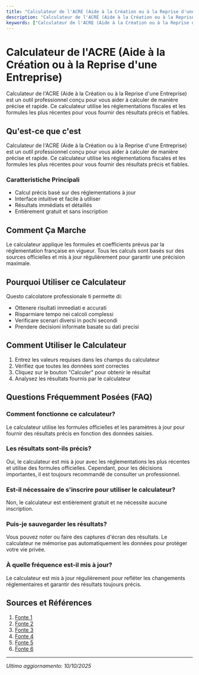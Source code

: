 ```yaml
---
title: "Calculateur de l'ACRE (Aide à la Création ou à la Reprise d'une Entreprise)"
description: "Calculateur de l'ACRE (Aide à la Création ou à la Reprise d'une Entreprise) est un outil professionnel conçu pour vous aider à calculer de manière précise et rapide. Ce calculateur utilise les réglementations fiscales et les formules les plus récentes pour vous fournir des résultats précis et fiables."
keywords: ["Calculateur de l'ACRE (Aide à la Création ou à la Reprise d'une Entreprise)", "calcolatore", "calcolo online"]
---
```


# Calculateur de l'ACRE (Aide à la Création ou à la Reprise d'une Entreprise)

Calculateur de l'ACRE (Aide à la Création ou à la Reprise d'une Entreprise) est un outil professionnel conçu pour vous aider à calculer de manière précise et rapide. Ce calculateur utilise les réglementations fiscales et les formules les plus récentes pour vous fournir des résultats précis et fiables.

## Qu'est-ce que c'est

Calculateur de l'ACRE (Aide à la Création ou à la Reprise d'une Entreprise) est un outil professionnel conçu pour vous aider à calculer de manière précise et rapide. Ce calculateur utilise les réglementations fiscales et les formules les plus récentes pour vous fournir des résultats précis et fiables.

### Caratteristiche Principali

- Calcul précis basé sur des réglementations à jour
- Interface intuitive et facile à utiliser
- Résultats immédiats et détaillés
- Entièrement gratuit et sans inscription

## Comment Ça Marche

Le calculateur applique les formules et coefficients prévus par la réglementation française en vigueur. Tous les calculs sont basés sur des sources officielles et mis à jour régulièrement pour garantir une précision maximale.

## Pourquoi Utiliser ce Calculateur

Questo calcolatore professionale ti permette di:

- Ottenere risultati immediati e accurati
- Risparmiare tempo nei calcoli complessi
- Verificare scenari diversi in pochi secondi
- Prendere decisioni informate basate su dati precisi

## Comment Utiliser le Calculateur

1. Entrez les valeurs requises dans les champs du calculateur
2. Vérifiez que toutes les données sont correctes
3. Cliquez sur le bouton "Calculer" pour obtenir le résultat
4. Analysez les résultats fournis par le calculateur

## Questions Fréquemment Posées (FAQ)

### Comment fonctionne ce calculateur?

Le calculateur utilise les formules officielles et les paramètres à jour pour fournir des résultats précis en fonction des données saisies.

### Les résultats sont-ils précis?

Oui, le calculateur est mis à jour avec les réglementations les plus récentes et utilise des formules officielles. Cependant, pour les décisions importantes, il est toujours recommandé de consulter un professionnel.

### Est-il nécessaire de s'inscrire pour utiliser le calculateur?

Non, le calculateur est entièrement gratuit et ne nécessite aucune inscription.

### Puis-je sauvegarder les résultats?

Vous pouvez noter ou faire des captures d'écran des résultats. Le calculateur ne mémorise pas automatiquement les données pour protéger votre vie privée.

### À quelle fréquence est-il mis à jour?

Le calculateur est mis à jour régulièrement pour refléter les changements réglementaires et garantir des résultats toujours précis.

## Sources et Références

1. [Fonte 1](https://mon-entreprise.urssaf.fr/simulateurs/comparaison-r%C3%A9gimes-sociaux/EI/dirigeant/exon%C3%A9rations/ACRE)
2. [Fonte 2](https://www.legalstart.fr/fiches-pratiques/aides-creation-entreprise/calcul-acre/)
3. [Fonte 3](https://chomage-independant.francetravail.fr/simulateurARCE)
4. [Fonte 4](https://entreprendre.service-public.fr/vosdroits/F11677)
5. [Fonte 5](https://www.l-expert-comptable.com/calculateurs/eligibilite-demande-acre.html)
6. [Fonte 6](https://decodage-fiscal.fr/blog/tout-comprendre-a-l-acre-test-d-eligibilite-simulation-conditions-demarches)

---

*Ultimo aggiornamento: 10/10/2025*
